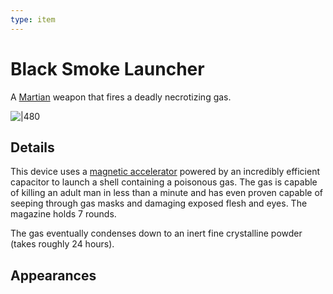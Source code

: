 ```yaml
---
type: item
---
```

# Black Smoke Launcher

A [Martian](npcs/foes/martians/Martian.md) weapon that fires a deadly necrotizing gas.

![|480](https://ichef.bbci.co.uk/images/ic/976x549_b/p04vgghb.jpg)

## Details
This device uses a [magnetic accelerator](https://en.wikipedia.org/wiki/Railgun) powered by an incredibly efficient capacitor to launch a shell containing a poisonous gas.  The gas is capable of killing an adult man in less than a minute and has even proven capable of seeping through gas masks and damaging exposed flesh and eyes.
The magazine holds 7 rounds.

The gas eventually condenses down to an inert fine crystalline powder (takes roughly 24 hours).

## Appearances


<!--
Secrets
-->
